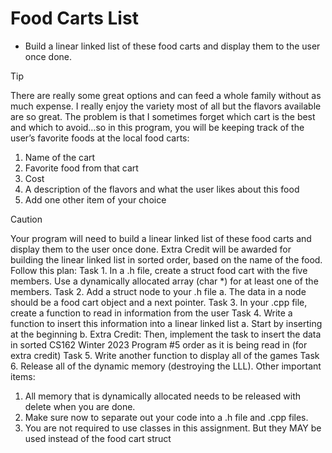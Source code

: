 # Food Carts List
* Build a linear linked list of these food carts and display them to the user once done.

> [!TIP]
> There are really some great options and can feed a whole family without as much expense. I really enjoy the variety most of all but the flavors available are so great. The problem is that I sometimes forget which cart is the best and which to avoid…so in this program, you will be keeping track of the user’s favorite foods at the local food carts:
1. Name of the cart
2. Favorite food from that cart
3. Cost
4. A description of the flavors and what the user likes about this food
5. Add one other item of your choice

> [!CAUTION]
> Your program will need to build a linear linked list of these food carts and display them to the user once done.
Extra Credit will be awarded for building the linear linked list in sorted order, based on the name of the food.
Follow this plan:
Task 1. In a .h file, create a struct food cart with the five members. Use a dynamically allocated array (char *) for at least one of the members.
Task 2. Add a struct node to your .h file
a. The data in a node should be a food cart object and a next pointer.
Task 3. In your .cpp file, create a function to read in information from the user
Task 4. Write a function to insert this information into a linear linked list
a. Start by inserting at the beginning
b. Extra Credit: Then, implement the task to insert the data in sorted
CS162 Winter 2023 Program #5
order as it is being read in (for extra credit)
Task 5. Write another function to display all of the games
Task 6. Release all of the dynamic memory (destroying the LLL).
Other important items:
1. All memory that is dynamically allocated needs to be released with delete when you are done.
2. Make sure now to separate out your code into a .h file and .cpp files.
3. You are not required to use classes in this assignment. But they MAY be used instead of the food cart struct
